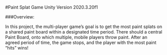 
#Paint Splat Game
Unity Version 2020.3.20f1


###Overview:

In this project, the multi-player game’s goal is to get the most paint splats on a shared
paint board within a designated time period. There should a central Paint Board, onto
which multiple, mobile players throw paint. After an agreed period of time, the game
stops, and the player with the most paint “hits” wins!


